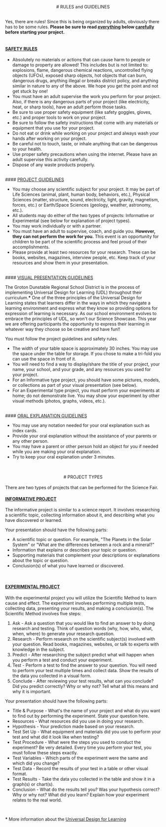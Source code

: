 
<center>
# RULES and GUIDELINES
</center>

<br/>

Yes, there are rules!  Since this is being organized by adults, obviously there has to be some rules.  <b>Please be sure to read <u>everything</u> below <u>carefully</u> before starting your project.</b>
<br>
<br>
#### <u>SAFETY RULES</u>

* Absolutely no materials or actions that can cause harm to people or damage to property are allowed!  This includes but is not limited to:  explosions, flame, dangerous chemical reactions, uncontrolled flying objects (UFOs), exposed sharp objects, hot objects that can burn, dangerous drugs, anything illegal or breaks district policy, and anything similar in nature to any of the above.  We hope you get the point and not get stuck by one!
* You must have an adult supervise the work you perform for your project.  Also, if there is any dangerous parts of your project (like electricity, heat, or sharp tools), have an adult perform those tasks.
* Be sure to use proper safety equipment (like safety goggles, gloves, etc.) and proper tools to work on your project.
* Be sure to follow the safety instructions that come with any materials or equipment that you use for your project.
* Do not eat or drink while working on your project and always wash your hands after working on your project.
* Be careful not to touch, taste, or inhale anything that can be dangerous to your health.
* Use proper safety precautions when using the internet.  Please have an adult supervise this activity carefully.
* Dispose of any waste products properly.

<br/>
#### <u>PROJECT GUIDELINES</u>

* You may choose any scientific subject for your project. It may be part of Life Sciences (animal, plant, human body, behaviors, etc.), Physical Sciences (matter, structure, sound, electricity, light, gravity, magnetism, forces, etc.) or Earth/Space Sciences (geology, weather, astronomy, etc.).
* All students may do either of the two types of projects: Informative or Experimental (see below for explanation of project types).
* You may work individually or with a partner.
* You must have an adult to supervise, coach, and guide you. <b>However, they can not perform the work for you.</b> This event is an opportunity for children to be part of the scientific process and feel proud of their accomplishments.
* Please provide at least two resources for your research. These can be books, websites, magazines, interview people, etc. Keep track of your resources and show them in your presentation.

<br/>
#### <u>VISUAL PRESENTATION GUIDELINES</u>

The Groton Dunstable Regional School District is in the process of implementing Universal Design for Learning (UDL) 
throughout their curriculum.<b>*</b>  One of the three principles of the Universal Design for Learning states that learners 
differ in the ways in which they navigate a learning environment and express what they know so providing options for 
expression of learning is necessary.  As our school environment evolves to embrace the principles of UDL, so won't 
our Science Showcase.  This year we are offering participants the opportunity to express their learning in whatever 
way they choose so be creative and have fun!!

You must follow the project guidelines and safety rules.

* The width of your table space is approximately 30 inches. You may use the space under the table for storage. If you chose to make a tri-fold you can use the space in front of it.
* You will need to find a way to display/share the title of your project, your name, your school, and your grade, and any resources you used for your project.
* For an Informative type project, you should have some pictures, models, or collections as part of your visual presentation (see below).
* For an Experimental type project, you must perform your experiments at home; do not demonstrate live. You may show your experiment by other visual methods (photos, graphs, videos, etc.).

<br/>
#### <u>ORAL EXPLANATION GUIDELINES</u>

* You may use any notation needed for your oral explanation such as index cards.
* Provide your oral explanation without the assistance of your parents or any other person.
* You may have a parent or other person hold an object for you if needed while you are making your oral explanation.
* Try to keep your oral explanation under 3 minutes.

<br/>
<br/>

<center>
# PROJECT TYPES
</center>

<br/>
There are two types of projects that can be performed for the Science Fair.

<br/>

#### <u>INFORMATIVE PROJECT</u>

The informative project is similar to a science report. It involves researching a scientific topic, collecting information about it, and describing what you have discovered or learned.

Your presentation should have the following parts:

* A scientific topic or question. For example, "The Planets in the Solar System" or "What are the differences between a rock and a mineral?"
* Information that explains or describes your topic or question.
* Supporting materials that complement your descriptions or explanations about the topic or question.
* Conclusion(s) of what you have learned or discovered.

<br/>

#### <u>EXPERIMENTAL PROJECT</u>

With the experimental project you will utilize the Scientific Method to learn cause and effect. The experiment involves performing multiple tests, collecting data, presenting your results, and making a conclusion(s). The Scientific Method involves five steps:

1. Ask - Ask a question that you would like to find an answer to by doing research and testing.  Think of question words (why, how, who, what, when, where) to generate your research question.
2. Research - Perform research on the scientific subject(s) involved with your question. Read books, magazines, websites, or talk to experts with knowledge in the subject.
3. Predict - After researching the subject predict what will happen when you perform a test and conduct your experiment.
4. Test - Perform a test to find the answer to your question. You will need to perform your test multiple times and collect data. Show the results of the data you collected in a visual form.
5. Conclude - After reviewing your test results, what can you conclude? Did you predict correctly? Why or why not? Tell what all this means and why it is important.

Your presentation should have the following parts:

* Title & Purpose - What's the name of your project and what do you want to find out by performing the experiment. State your question here.
* Resources - What resources did you use in doing your research.
* Hypothesis - Your prediction made based on your research.
* Test Set Up - What equipment and materials did you use to perform your test and what did it look like when testing?
* Test Procedure - What were the steps you used to conduct the experiment? Be very detailed. Every time you perform your test, you must follow these steps exactly.
* Test Variables - Which parts of the experiment were the same and which did you change?
* Test Data - Record the results of your test in a table or other visual format.
* Test Results - Take the data you collected in the table and show it in a graph(s) or chart(s).
* Conclusion - What do the results tell you? Was your hypothesis correct? Why or why not? What did you learn? Explain how your experiment relates to the real world.

<br/>

<b>*</b> More information about the <a href="http://www.udlcenter.org/aboutudl/whatisudl/3pr">Universal Design for Learning</a> 

<br/>
<br/>
